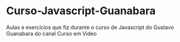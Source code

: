 # Curso-Javascript-Guanabara
Aulas e exercícios que fiz durante o curso de Javascript do Gustavo Guanabara do canal Curso em Video
